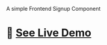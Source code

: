 A simple Frontend Signup Component

# 🚀 [See Live Demo](https://willywdev.github.io/signup-component/)
